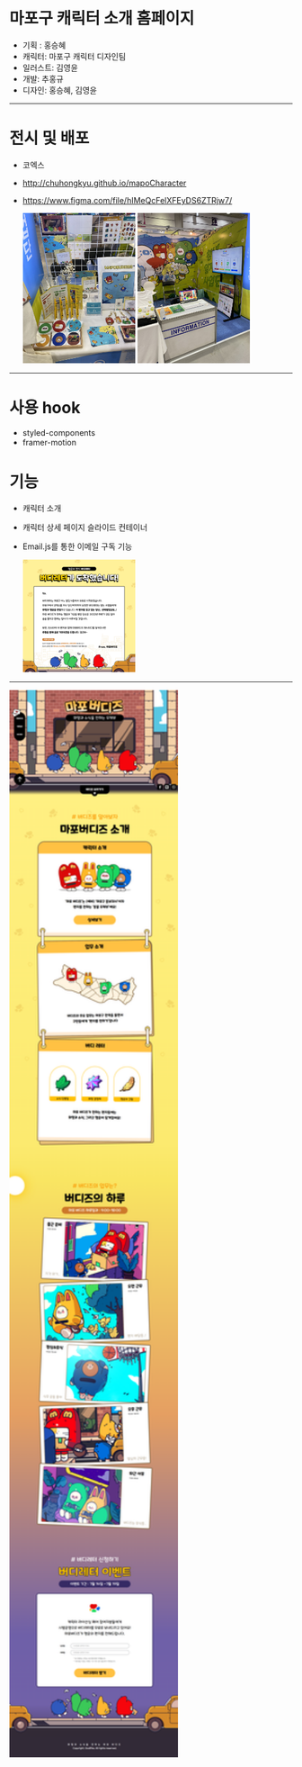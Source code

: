 # 마포구 캐릭터 소개 홈페이지

- 기획 : 홍승혜
- 캐릭터: 마포구 캐릭터 디자인팀
- 일러스트: 김영윤
- 개발: 추홍규
- 디자인: 홍승혜, 김영윤

---

# 전시 및 배포

- 코엑스
- http://chuhongkyu.github.io/mapoCharacter
- https://www.figma.com/file/hIMeQcFelXFEyDS6ZTRjw7/

  <img style="width: 200px; height:auto" src="https://github.com/chuhongkyu/mapoCharacter/blob/main/public/assets/readme/01%20(1).jpg?raw=true" alt="전시_1" /> <img style="width: 200px; height:auto" src="https://github.com/chuhongkyu/mapoCharacter/blob/main/public/assets/readme/01%20(2).jpg?raw=true" alt="전시_2" />

---

# 사용 hook

- styled-components
- framer-motion

# 기능

- 캐릭터 소개
- 캐릭터 상세 페이지 슬라이드 컨테이너
- Email.js를 통한 이메일 구독 기능

  <img style="width: 200px; height:auto;" src="https://github.com/chuhongkyu/mapoCharacter/blob/main/public/assets/letter1080.jpg?raw=true" alt="이메일"/>

---
  <img style="width: 300px; height: auto;" src="https://github.com/chuhongkyu/mapoCharacter/blob/main/public/assets/readme/%EC%8A%A4%ED%81%AC%EB%A1%A4_%ED%8E%98%EC%9D%B4%EC%A7%80.png?raw=true" alt="페이지"/>
